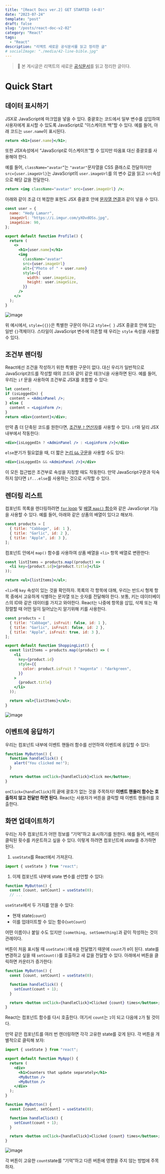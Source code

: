 ```yaml
---
title: "[React Docs ver.2] GET STARTED (4~8)"
date: "2023-07-24"
template: "post"
draft: false
slug: "/posts/react-doc-v2-02"
category: "React"
tags:
  - "React"
description: "리액트 새로운 공식문서를 읽고 정리한 글"
# socialImage: "./media/42-line-bible.jpg"
---
```


> 🐳 본 게시글은 리액트의 새로운 [공식문서](https://react.dev/learn)를 읽고 정리한 글이다.

# Quick Start

## 데이터 표시하기

JSX로 JavaScript에 마크업을 넣을 수 있다. 중괄호는 코드에서 일부 변수를 삽입하여 사용자에게 표시할 수 있도록 JavaScript로 “이스케이프 백”할 수 있다. 예를 들어, 아래 코드는 `user.name`이 표시된다.

```jsx
return <h1>{user.name}</h1>;
```

또한 JSX속성에서 “JavaScript로 이스케이프”할 수 있지만 따옴표 대신 중괄호를 사용해야 한다.

예를 들어, `className="avatar”`는 `"avatar"`문자열을 CSS 클래스로 전달하지만 `src={user.imageUrl}`는 JavaScript의 `user.imageUrl`를 의 변수 값을 읽고 `src`속성으로 해당 값을 전달한다.

```jsx
return <img className="avatar" src={user.imageUrl} />;
```

아래와 같이 조금 더 복잡한 표현도 JSX 중괄호 안에 [문자열 연결](https://javascript.info/operators#string-concatenation-with-binary)과 같이 넣을 수 있다.

```jsx
const user = {
  name: "Hedy Lamarr",
  imageUrl: "https://i.imgur.com/yXOvdOSs.jpg",
  imageSize: 90,
};

export default function Profile() {
  return (
    <>
      <h1>{user.name}</h1>
      <img
        className="avatar"
        src={user.imageUrl}
        alt={"Photo of " + user.name}
        style={{
          width: user.imageSize,
          height: user.imageSize,
        }}
      />
    </>
  );
}
```

![image](https://github.com/tamoimi/new-blog/assets/100749520/c14e2504-7e19-4874-9c73-5ca388751d76)

위 예시에서, `style={{}}`은 특별한 구문이 아니고 `style={ }` JSX 중괄호 안에 있는 일반 `{}`객체이다. 스타일이 JavaScript 변수에 의존할 때 우리는 `style` 속성을 사용할 수 있다.

## 조건부 렌더링

React에선 조건을 작성하기 위한 특별한 구문이 없다. 대신 우리가 일반적으로 JavaScript코드를 작성할 때의 코드와 같이 같은 테크닉을 사용하면 된다. 예를 들어, 우리는 `if` 문을 사용하여 조건부로 JSX를 포함할 수 있다:

```jsx
let content;
if (isLoggedIn) {
  content = <AdminPanel />;
} else {
  content = <LoginForm />;
}
return <div>{content}</div>;
```

만약 좀 더 단축된 코드를 원한다면, [조건부 `?` 연산자](https://developer.mozilla.org/en-US/docs/Web/JavaScript/Reference/Operators/Conditional_Operator)를 사용할 수 있다. `if`와 달리 JSX 내부에서 작동한다:

```jsx
<div>{isLoggedIn ? <AdminPanel /> : <LoginForm />}</div>
```

`else`분기가 필요없을 때, 더 짧은 [논리 `&&` 구문](https://developer.mozilla.org/en-US/docs/Web/JavaScript/Reference/Operators/Logical_AND#short-circuit_evaluation)을 사용할 수도 있다:

```jsx
<div>{isLoggedIn && <AdminPanel />}</div>
```

이 모든 접근법은 조건부로 속성을 지정할 때도 작동한다. 만약 JavaScript구문과 익숙하지 않다면 `if...else`를 사용하는 것으로 시작할 수 있다.

## 렌더링 리스트

컴포넌트 목록을 렌더링하려면 [`for` loop](https://developer.mozilla.org/en-US/docs/Web/JavaScript/Reference/Statements/for) 및 [배열 `map()` 함수](https://developer.mozilla.org/en-US/docs/Web/JavaScript/Reference/Global_Objects/Array/map)와 같은 JavaScript 기능을 사용할 수 있다. 예를 들어, 아래와 같은 상품의 배열이 있다고 해보자.

```jsx
const products = [
  { title: "Cabbage", id: 1 },
  { title: "Garlic", id: 2 },
  { title: "Apple", id: 3 },
];
```

컴포넌트 안에서 `map()` 함수를 사용하여 상품 배열을 `<li>` 항목 배열로 변환한다:

```jsx
const listItems = products.map((product) => (
  <li key={product.id}>{product.title}</li>
));

return <ul>{listItems}</ul>;
```

`<li>`에 `key` 속성이 있는 것을 확인하자. 목록의 각 항목에 대해, 우리는 반드시 형제 항목 중에서 고유하게 식별하는 문자열 또는 숫자를 전달해야 한다. 보통, 키는 데이터베이스의 ID와 같은 데이터를 가지고 와야한다. React는 나중에 항목을 삽입, 삭제 또는 재정렬할 때 어떤 일이 일어났는지 알기위해 키를 사용한다.

```jsx
const products = [
  { title: "Cabbage", isFruit: false, id: 1 },
  { title: "Garlic", isFruit: false, id: 2 },
  { title: "Apple", isFruit: true, id: 3 },
];

export default function ShoppingList() {
  const listItems = products.map((product) => (
    <li
      key={product.id}
      style={{
        color: product.isFruit ? "magenta" : "darkgreen",
      }}
    >
      {product.title}
    </li>
  ));

  return <ul>{listItems}</ul>;
}
```

![image](https://github.com/tamoimi/new-blog/assets/100749520/c9b2600f-974c-496f-9d8c-abcf4e7d76e7)

## 이벤트에 응답하기

우리는 컴포넌트 내부에 이벤트 핸들러 함수를 선언하여 이벤트에 응답할 수 있다:

```jsx
function MyButton() {
  function handleClick() {
    alert("You clicked me!");
  }

  return <button onClick={handleClick}>Click me</button>;
}
```

`onClick={handleClick}`의 끝에 괄호가 없는 것을 주목하자! **이벤트 핸들러 함수는 호출하지 않고 전달만 하면 된다.** React는 사용자가 버튼을 클릭할 때 이벤트 핸들러를 호출한다.

## 화면 업데이트하기

우리는 자주 컴포넌트가 어떤 정보를 “기억”하고 표시하기를 원한다. 예를 들어, 버튼이 클릭된 횟수를 카운트하고 싶을 수 있다. 이렇게 하려면 컴포넌트에 *state*를 추가하면 된다.

1. `useState`를 React에서 가져온다.

```jsx
import { useState } from "react";
```

1. 이제 컴포넌트 내부에 state 변수를 선언할 수 있다:

```jsx
function MyButton() {
  const [count, setCount] = useState(0);
  // ...
```

`useState`에서 두 가지를 얻을 수 있다:

- 현재 state(`count`)
- 이를 업데이트할 수 있는 함수(`setCount`)

어떤 이름이나 붙일 수도 있지만 `[something, setSomething]`과 같이 작성하는 것이 관례이다.

버튼이 처음 표시될 때 `useState()`에 `0`을 전달했기 때문에 `count`가 `0`이 된다. state를 변경하고 싶을 때 `setCount()`를 호출하고 새 값을 전달할 수 있다. 아래에서 버튼을 클릭하면 카운터가 증가한다:

```jsx
function MyButton() {
  const [count, setCount] = useState(0);

  function handleClick() {
    setCount(count + 1);
  }

  return <button onClick={handleClick}>Clicked {count} times</button>;
}
```

React는 컴포넌트 함수를 다시 호출한다. 여기서 `count`는 `1`이 되고 다음에 `2`가 될 것이다.

만약 같은 컴포넌트를 여러 번 렌더링하면 각각 고유한 state를 갖게 된다. 각 버튼을 개별적으로 클릭해 보자:

```jsx
import { useState } from "react";

export default function MyApp() {
  return (
    <div>
      <h1>Counters that update separately</h1>
      <MyButton />
      <MyButton />
    </div>
  );
}

function MyButton() {
  const [count, setCount] = useState(0);

  function handleClick() {
    setCount(count + 1);
  }

  return <button onClick={handleClick}>Clicked {count} times</button>;
}
```

![image](https://github.com/tamoimi/new-blog/assets/100749520/20d075aa-8e2d-4893-9309-cb709a93ac71)

각 버튼이 고유한 `count`state를 “기억”하고 다른 버튼에 영향을 주지 않는 방법에 주목하자.
